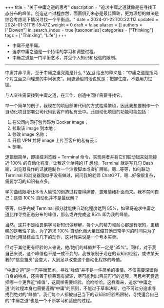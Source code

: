 +++
title = "关于中庸之道的思考"
description = "追求中庸之道就像是在寻找正态分布的峰值。创造这个过程亦然，面面俱到未必是最佳策略，更为理想的做法是综合考虑现下情况寻找一个平衡点。"
date = 2024-01-22T00:22:11Z
updated = 2024-01-31T15:18:47Z
weight = 0
draft = false
aliases = []
authors = ["Elowen"]
in_search_index = true
[taxonomies]
categories = ["Thinking"]
tags = ["Thinking", "Life"]
+++

- 中庸不是平庸。
- 追求中庸之道是一个持续的学习和调整过程。
- 中庸之道是一门平衡艺术，并受个人知识和经验的限制。

<!-- more -->

---

中庸并非平庸，至于中庸之道究竟是什么？[Wiki](https://zh.wikipedia.org/wiki/%E4%B8%AD%E5%BA%B8%E4%B9%8B%E9%81%93) 给出的释义是：“中庸之道是指两个对立面之间理想的中间状态”。用更通俗的话说就是：把握住度，不要用力过猛。

与人交往需要找到中庸之道，在工作、创造中同样需要寻找它。

举一个简单的例子，我现在的项目部署代码的方式枯燥繁琐，因此我想要制作一个自动化项目部署公司代码到客户的私有云中。此自动化项目的功能可能包括：

1. 在公司内网打包代码为 Docker image；
2. 拉取该 image 到本地；
3. 修改 image 名称；
4. 开启 VPN 并将 image 上传至客户的私有云；
5. 部署。

逻辑很简单，即操控浏览器 + Terminal 命令，实现两者并将它们联动起来就能接近 100% 的自动化程度。让我这个单纯的 IT 想想，Terminal 就是写几句 Bash 嘛，浏览器操作的话就是制作一个油猴脚本或者扩展嘛。嗯...等等，如何联动 Terminal 和浏览器我似乎没有做过，问问我的老师 ChatGPT，嗯...好像很复杂，需要学习的知识有点多。

学习曲线陡增让本令人愉悦的创造过程变得痛苦，畏难情绪扑面而来。我不禁问自己：是否 100% 自动化并不是最优解？

等等，似乎完成 Terminal 部分就能使自动化程度达到 85%，如果将追求中庸之道比作寻找正态分布的峰值，那么或许完成这 85% 即为我的峰值。

当然，这并不是给畏惧学习新知识做辩解，每个人的精力和耐心都是有限的，更糟糕的是我性子急，为了追求 100% 自动化而大量压缩其他日常学习的时间只为了自动化用鼠标点击几下的动作，这对我来说是一个亏本买卖。

但对于其他更有经验的人来说，他/她们的峰值并不一定是“85%”。同样，对于我自己来说，这个峰值也不是一成不变的，我被限制于现在的认知和经验，或许某天我的“信息茧房”会变大，大到足以改变这个自动化程序的峰值。

“中庸之道”是一门平衡艺术，寻找“峰值”并不是一件简单的事情，不仅需要深谙你自身的特点，还需善于统筹现有资源，尽可能列出目前可行的选项，再思考究竟选择哪一个更靠近“峰值”，这同样需要经验。哈哈哈哈，这样看来，追求“中庸之道”的过程本身也需要遵循“中庸”的原则，不能过于草率决断，也不可过分追求寻找到绝对的“峰值”，我们每个人都被自己当下的认知和经验所限制，寻找适合自己的“中庸之道”也是一个不断学习和适应的过程。
